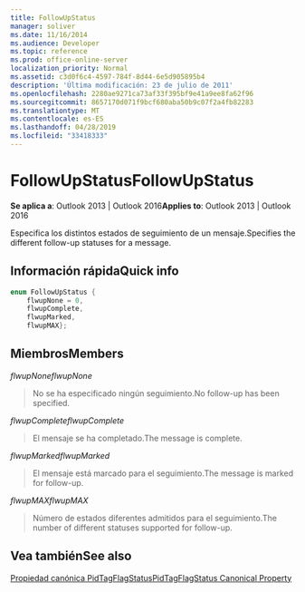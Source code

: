 ```yaml
---
title: FollowUpStatus
manager: soliver
ms.date: 11/16/2014
ms.audience: Developer
ms.topic: reference
ms.prod: office-online-server
localization_priority: Normal
ms.assetid: c3d0f6c4-4597-784f-8d44-6e5d905895b4
description: 'Última modificación: 23 de julio de 2011'
ms.openlocfilehash: 2280ae9271ca73af33f395bf9e41a9ee8fa62f96
ms.sourcegitcommit: 8657170d071f9bcf680aba50b9c07f2a4fb82283
ms.translationtype: MT
ms.contentlocale: es-ES
ms.lasthandoff: 04/28/2019
ms.locfileid: "33418333"
---
```

# <a name="followupstatus"></a><span data-ttu-id="fd459-103">FollowUpStatus</span><span class="sxs-lookup"><span data-stu-id="fd459-103">FollowUpStatus</span></span>

  
  
<span data-ttu-id="fd459-104">**Se aplica a**: Outlook 2013 | Outlook 2016</span><span class="sxs-lookup"><span data-stu-id="fd459-104">**Applies to**: Outlook 2013 | Outlook 2016</span></span> 
  
<span data-ttu-id="fd459-105">Especifica los distintos estados de seguimiento de un mensaje.</span><span class="sxs-lookup"><span data-stu-id="fd459-105">Specifies the different follow-up statuses for a message.</span></span>
  
## <a name="quick-info"></a><span data-ttu-id="fd459-106">Información rápida</span><span class="sxs-lookup"><span data-stu-id="fd459-106">Quick info</span></span>

```cpp
enum FollowUpStatus { 
    flwupNone = 0, 
    flwupComplete, 
    flwupMarked, 
    flwupMAX}; 

```

## <a name="members"></a><span data-ttu-id="fd459-107">Miembros</span><span class="sxs-lookup"><span data-stu-id="fd459-107">Members</span></span>

 <span data-ttu-id="fd459-108">_flwupNone_</span><span class="sxs-lookup"><span data-stu-id="fd459-108">_flwupNone_</span></span>
  
> <span data-ttu-id="fd459-109">No se ha especificado ningún seguimiento.</span><span class="sxs-lookup"><span data-stu-id="fd459-109">No follow-up has been specified.</span></span>
    
 <span data-ttu-id="fd459-110">_flwupComplete_</span><span class="sxs-lookup"><span data-stu-id="fd459-110">_flwupComplete_</span></span>
  
> <span data-ttu-id="fd459-111">El mensaje se ha completado.</span><span class="sxs-lookup"><span data-stu-id="fd459-111">The message is complete.</span></span>
    
 <span data-ttu-id="fd459-112">_flwupMarked_</span><span class="sxs-lookup"><span data-stu-id="fd459-112">_flwupMarked_</span></span>
  
> <span data-ttu-id="fd459-113">El mensaje está marcado para el seguimiento.</span><span class="sxs-lookup"><span data-stu-id="fd459-113">The message is marked for follow-up.</span></span>
    
 <span data-ttu-id="fd459-114">_flwupMAX_</span><span class="sxs-lookup"><span data-stu-id="fd459-114">_flwupMAX_</span></span>
  
> <span data-ttu-id="fd459-115">Número de estados diferentes admitidos para el seguimiento.</span><span class="sxs-lookup"><span data-stu-id="fd459-115">The number of different statuses supported for follow-up.</span></span>
    
## <a name="see-also"></a><span data-ttu-id="fd459-116">Vea también</span><span class="sxs-lookup"><span data-stu-id="fd459-116">See also</span></span>



[<span data-ttu-id="fd459-117">Propiedad canónica PidTagFlagStatus</span><span class="sxs-lookup"><span data-stu-id="fd459-117">PidTagFlagStatus Canonical Property</span></span>](pidtagflagstatus-canonical-property.md)

